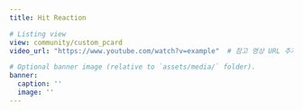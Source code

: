 ```yaml
---
title: Hit Reaction

# Listing view
view: community/custom_pcard
video_url: "https://www.youtube.com/watch?v=example"  # 참고 영상 URL 추가

# Optional banner image (relative to `assets/media/` folder).
banner:
  caption: ''
  image: ''
---
```

